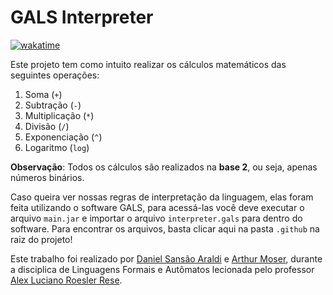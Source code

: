 # GALS Interpreter

[![wakatime](https://wakatime.com/badge/user/920a7e43-2969-4212-82ff-1b375685ff58/project/7b56d9df-5ea7-4b10-92b1-d6e8ecdaa83b.svg)](https://wakatime.com/badge/user/920a7e43-2969-4212-82ff-1b375685ff58/project/7b56d9df-5ea7-4b10-92b1-d6e8ecdaa83b)

Este projeto tem como intuito realizar os cálculos matemáticos das seguintes operações:

1. Soma (`+`)
2. Subtração (`-`)
3. Multiplicação (`*`)
4. Divisão (`/`)
5. Exponenciação (`^`)
6. Logaritmo (`log`)

**Observação**: Todos os cálculos são realizados na **base 2**, ou seja, apenas números binários.

Caso queira ver nossas regras de interpretação da linguagem, elas foram feita utilizando o software GALS, para acessá-las você deve executar o arquivo `main.jar` e importar o arquivo `interpreter.gals` para dentro do software. Para encontrar os arquivos, basta clicar aqui na pasta `.github` na raiz do projeto!

Este trabalho foi realizado por [Daniel Sansão Araldi](https://github.com/DanielAraldi) e [Arthur Moser](https://github.com/oArthurMoser), durante a disciplica de Linguagens Formais e Autômatos lecionada pelo professor [Alex Luciano Roesler Rese](https://github.com/alexrese).

